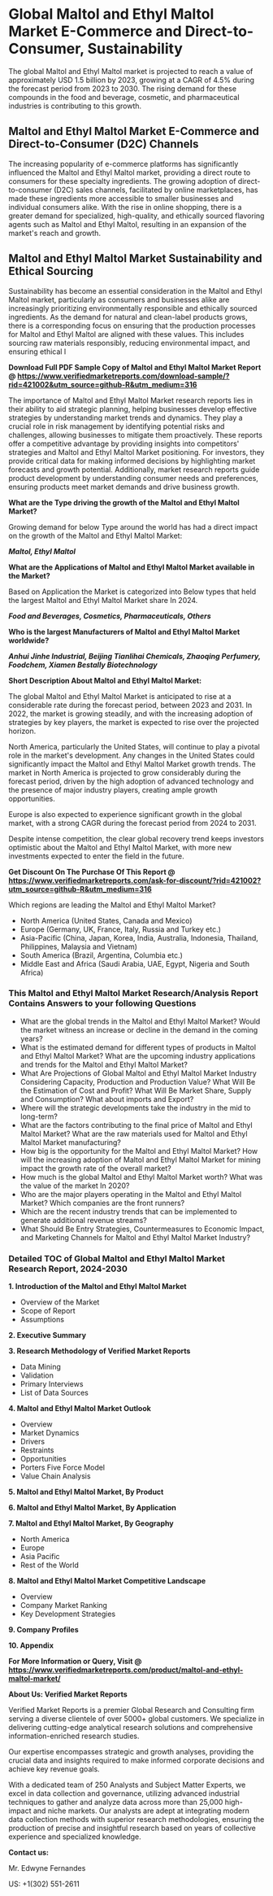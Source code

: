 <h1>Global Maltol and Ethyl Maltol Market E-Commerce and Direct-to-Consumer, Sustainability</h1><p class=""><p>The global Maltol and Ethyl Maltol market is projected to reach a value of approximately USD 1.5 billion by 2023, growing at a CAGR of 4.5% during the forecast period from 2023 to 2030. The rising demand for these compounds in the food and beverage, cosmetic, and pharmaceutical industries is contributing to this growth.</p><h2>Maltol and Ethyl Maltol Market E-Commerce and Direct-to-Consumer (D2C) Channels</h2><p>The increasing popularity of e-commerce platforms has significantly influenced the Maltol and Ethyl Maltol market, providing a direct route to consumers for these specialty ingredients. The growing adoption of direct-to-consumer (D2C) sales channels, facilitated by online marketplaces, has made these ingredients more accessible to smaller businesses and individual consumers alike. With the rise in online shopping, there is a greater demand for specialized, high-quality, and ethically sourced flavoring agents such as Maltol and Ethyl Maltol, resulting in an expansion of the market's reach and growth.</p><h2>Maltol and Ethyl Maltol Market Sustainability and Ethical Sourcing</h2><p>Sustainability has become an essential consideration in the Maltol and Ethyl Maltol market, particularly as consumers and businesses alike are increasingly prioritizing environmentally responsible and ethically sourced ingredients. As the demand for natural and clean-label products grows, there is a corresponding focus on ensuring that the production processes for Maltol and Ethyl Maltol are aligned with these values. This includes sourcing raw materials responsibly, reducing environmental impact, and ensuring ethical l</p><p class=""><strong>Download Full PDF Sample Copy of Maltol and Ethyl Maltol Market Report @ <a href="https://www.verifiedmarketreports.com/download-sample/?rid=421002&utm_source=github-R&utm_medium=316" target="_blank">https://www.verifiedmarketreports.com/download-sample/?rid=421002&utm_source=github-R&utm_medium=316</a></strong></p><p>The importance of&nbsp;Maltol and Ethyl Maltol Market research reports lies in their ability to aid strategic planning, helping businesses develop effective strategies by understanding market trends and dynamics. They play a crucial role in risk management by identifying potential risks and challenges, allowing businesses to mitigate them proactively. These reports offer a competitive advantage by providing insights into competitors' strategies and Maltol and Ethyl Maltol Market positioning. For investors, they provide critical data for making informed decisions by highlighting market forecasts and growth potential. Additionally, market research reports guide product development by understanding consumer needs and preferences, ensuring products meet market demands and drive business growth.</p><p><strong>What are the&nbsp;Type driving the growth of the Maltol and Ethyl Maltol Market?</strong></p><p id="" class="">Growing demand for below Type around the world has had a direct impact on the growth of the Maltol and Ethyl Maltol Market:</p><p class=""><em><strong>Maltol, Ethyl Maltol</strong></em></p><p class=""><strong>What are the&nbsp;Applications&nbsp;of Maltol and Ethyl Maltol Market available in the Market?</strong></p><p id="" class="">Based on Application the Market is categorized into Below types that held the largest Maltol and Ethyl Maltol Market share In 2024.</p><p class=""><em><strong>Food and Beverages, Cosmetics, Pharmaceuticals, Others</strong></em></p><p class=""><strong>Who is the largest Manufacturers of Maltol and Ethyl Maltol Market worldwide?</strong></p><p><em><strong>Anhui Jinhe Industrial, Beijing Tianlihai Chemicals, Zhaoqing Perfumery, Foodchem, Xiamen Bestally Biotechnology</strong></em></p><p id="" class=""><strong>Short Description About Maltol and Ethyl Maltol Market:</strong></p><p>The global Maltol and Ethyl Maltol Market is anticipated to rise at a considerable rate during the forecast period, between 2023 and 2031. In 2022, the market is growing steadily, and with the increasing adoption of strategies by key players, the market is expected to rise over the projected horizon.</p><p>North America, particularly the United States, will continue to play a pivotal role in the market's development. Any changes in the United States could significantly impact the Maltol and Ethyl Maltol Market growth trends. The market in North America is projected to grow considerably during the forecast period, driven by the high adoption of advanced technology and the presence of major industry players, creating ample growth opportunities.</p><p>Europe is also expected to experience significant growth in the global market, with a strong CAGR during the forecast period from 2024 to 2031.</p><p>Despite intense competition, the clear global recovery trend keeps investors optimistic about the Maltol and Ethyl Maltol Market, with more new investments expected to enter the field in the future.</p><p id="" class=""><strong>Get Discount On The Purchase Of This Report @ <a href="https://www.verifiedmarketreports.com/ask-for-discount/?rid=421002?utm_source=github-R&utm_medium=316" target="_blank">https://www.verifiedmarketreports.com/ask-for-discount/?rid=421002?utm_source=github-R&utm_medium=316</a></strong></p><p class="">Which regions are leading the Maltol and Ethyl Maltol Market?</p><ul><li>North America (United States, Canada and Mexico)</li><li>Europe (Germany, UK, France, Italy, Russia and Turkey etc.)</li><li>Asia-Pacific (China, Japan, Korea, India, Australia, Indonesia, Thailand, Philippines, Malaysia and Vietnam)</li><li>South America (Brazil, Argentina, Columbia etc.)</li><li>Middle East and Africa (Saudi Arabia, UAE, Egypt, Nigeria and South Africa)</li></ul><h3 id="" class="">This Maltol and Ethyl Maltol Market Research/Analysis Report Contains Answers to your following Questions</h3><ul><li>What are the global trends in the Maltol and Ethyl Maltol Market? Would the market witness an increase or decline in the demand in the coming years?</li><li>What is the estimated demand for different types of products in Maltol and Ethyl Maltol Market? What are the upcoming industry applications and trends for the Maltol and Ethyl Maltol Market?</li><li>What Are Projections of Global Maltol and Ethyl Maltol Market Industry Considering Capacity, Production and Production Value? What Will Be the Estimation of Cost and Profit? What Will Be Market Share, Supply and Consumption? What about imports and Export?</li><li>Where will the strategic developments take the industry in the mid to long-term?</li><li>What are the factors contributing to the final price of Maltol and Ethyl Maltol Market? What are the raw materials used for Maltol and Ethyl Maltol Market manufacturing?</li><li>How big is the opportunity for the Maltol and Ethyl Maltol Market? How will the increasing adoption of Maltol and Ethyl Maltol Market for mining impact the growth rate of the overall market?</li><li>How much is the global Maltol and Ethyl Maltol Market worth? What was the value of the market In 2020?</li><li>Who are the major players operating in the Maltol and Ethyl Maltol Market? Which companies are the front runners?</li><li>Which are the recent industry trends that can be implemented to generate additional revenue streams?</li><li>What Should Be Entry Strategies, Countermeasures to Economic Impact, and Marketing Channels for Maltol and Ethyl Maltol Market Industry?</li></ul><h3 id="" class="">Detailed TOC of Global Maltol and Ethyl Maltol Market Research Report, 2024-2030</h3><p id="" class=""><strong>1. Introduction of the Maltol and Ethyl Maltol Market</strong></p><ul><li>Overview of the Market</li><li>Scope of Report</li><li>Assumptions</li></ul><p id="" class=""><strong>2. Executive Summary</strong></p><p id="" class=""><strong>3. Research Methodology of Verified Market Reports</strong></p><ul><li>Data Mining</li><li>Validation</li><li>Primary Interviews</li><li>List of Data Sources</li></ul><p id="" class=""><strong>4. Maltol and Ethyl Maltol Market Outlook</strong></p><ul><li>Overview</li><li>Market Dynamics</li><li>Drivers</li><li>Restraints</li><li>Opportunities</li><li>Porters Five Force Model</li><li>Value Chain Analysis</li></ul><p id="" class=""><strong>5. Maltol and Ethyl Maltol Market, By Product</strong></p><p id="" class=""><strong>6. Maltol and Ethyl Maltol Market, By Application</strong></p><p id="" class=""><strong>7. Maltol and Ethyl Maltol Market, By Geography</strong></p><ul><li>North America</li><li>Europe</li><li>Asia Pacific</li><li>Rest of the World</li></ul><p id="" class=""><strong>8. Maltol and Ethyl Maltol Market Competitive Landscape</strong></p><ul><li>Overview</li><li>Company Market Ranking</li><li>Key Development Strategies</li></ul><p id="" class=""><strong>9. Company Profiles</strong></p><p id="" class=""><strong>10. Appendix</strong></p><p id="" class=""><strong>For More Information or Query, Visit @ <a href="https://www.verifiedmarketreports.com/product/maltol-and-ethyl-maltol-market/" target="_blank">https://www.verifiedmarketreports.com/product/maltol-and-ethyl-maltol-market/</a></strong></p><p id="" class=""><strong>About Us: Verified Market Reports</strong></p><p id="" class="">Verified Market Reports is a premier Global Research and Consulting firm serving a diverse clientele of over 5000+ global customers. We specialize in delivering cutting-edge analytical research solutions and comprehensive information-enriched research studies.</p><p id="" class="">Our expertise encompasses strategic and growth analyses, providing the crucial data and insights required to make informed corporate decisions and achieve key revenue goals.</p><p id="" class="">With a dedicated team of 250 Analysts and Subject Matter Experts, we excel in data collection and governance, utilizing advanced industrial techniques to gather and analyze data across more than 25,000 high-impact and niche markets. Our analysts are adept at integrating modern data collection methods with superior research methodologies, ensuring the production of precise and insightful research based on years of collective experience and specialized knowledge.</p><p id="" class=""><strong>Contact us:</strong></p><p id="" class="">Mr. Edwyne Fernandes</p><p id="" class="">US: +1(302) 551-2611</p>